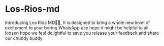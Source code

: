 # Los-Rios-md
Introducing Los Rios MD🤖🤖, It is designed to bring a whole new level of excitement to your boring WhatsApp use.hope it might be helpful to all loosen hope we feel delightful to save you release your feedback and share our chuddy buddy
